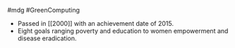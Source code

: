 #mdg #GreenComputing 

- Passed in [[2000]] with an achievement date of 2015. 
- Eight goals ranging poverty and education to women empowerment and disease eradication.


